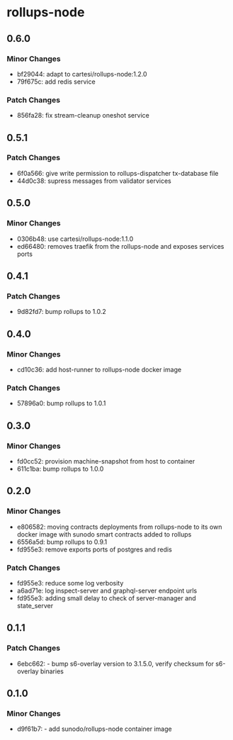 # rollups-node

## 0.6.0

### Minor Changes

-   bf29044: adapt to cartesi/rollups-node:1.2.0
-   79f675c: add redis service

### Patch Changes

-   856fa28: fix stream-cleanup oneshot service

## 0.5.1

### Patch Changes

-   6f0a566: give write permission to rollups-dispatcher tx-database file
-   44d0c38: supress messages from validator services

## 0.5.0

### Minor Changes

-   0306b48: use cartesi/rollups-node:1.1.0
-   ed66480: removes traefik from the rollups-node and exposes services ports

## 0.4.1

### Patch Changes

-   9d82fd7: bump rollups to 1.0.2

## 0.4.0

### Minor Changes

-   cd10c36: add host-runner to rollups-node docker image

### Patch Changes

-   57896a0: bump rollups to 1.0.1

## 0.3.0

### Minor Changes

-   fd0cc52: provision machine-snapshot from host to container
-   611c1ba: bump rollups to 1.0.0

## 0.2.0

### Minor Changes

-   e806582: moving contracts deployments from rollups-node to its own docker image with sunodo smart contracts added to rollups
-   6556a5d: bump rollups to 0.9.1
-   fd955e3: remove exports ports of postgres and redis

### Patch Changes

-   fd955e3: reduce some log verbosity
-   a6ad71e: log inspect-server and graphql-server endpoint urls
-   fd955e3: adding small delay to check of server-manager and state_server

## 0.1.1

### Patch Changes

-   6ebc662: - bump s6-overlay version to 3.1.5.0, verify checksum for s6-overlay binaries

## 0.1.0

### Minor Changes

-   d9f61b7: - add sunodo/rollups-node container image
